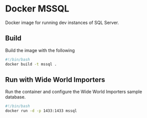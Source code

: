 # Docker MSSQL  

Docker image for running dev instances of SQL Server.

## Build

Build the image with the following

```bash
#!/bin/bash
docker build -t mssql .
```


## Run with Wide World Importers

Run the container and configure the Wide World Importers sample database.

```bash
#!/bin/bash
docker run -d -p 1433:1433 mssql
```